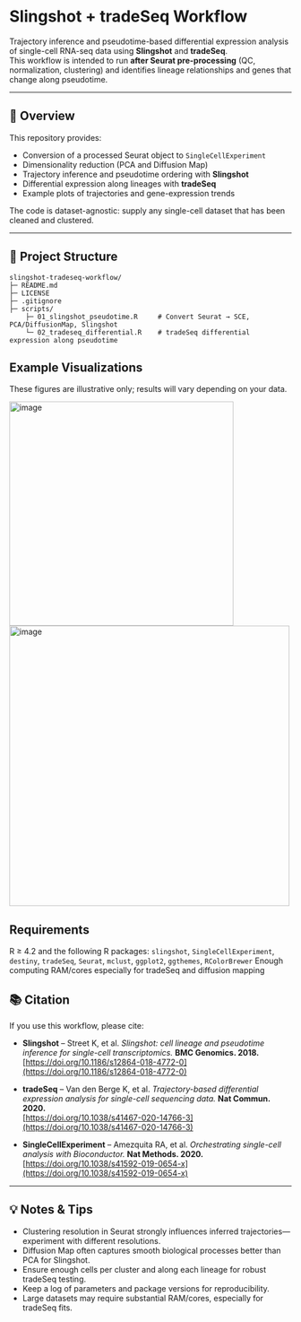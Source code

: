 # Slingshot + tradeSeq Workflow

Trajectory inference and pseudotime-based differential expression analysis of single-cell RNA-seq data using **Slingshot** and **tradeSeq**.  
This workflow is intended to run **after Seurat pre-processing** (QC, normalization, clustering) and identifies lineage relationships and genes that change along pseudotime.

---

## 🚀 Overview

This repository provides:

* Conversion of a processed Seurat object to `SingleCellExperiment`
* Dimensionality reduction (PCA and Diffusion Map)
* Trajectory inference and pseudotime ordering with **Slingshot**
* Differential expression along lineages with **tradeSeq**
* Example plots of trajectories and gene-expression trends

The code is dataset-agnostic: supply any single-cell dataset that has been cleaned and clustered.

---

## 📁 Project Structure
```text
slingshot-tradeseq-workflow/
├─ README.md                     
├─ LICENSE                        
├─ .gitignore                      
├─ scripts/
    ├─ 01_slingshot_pseudotime.R     # Convert Seurat → SCE, PCA/DiffusionMap, Slingshot
    └─ 02_tradeseq_differential.R    # tradeSeq differential expression along pseudotime

```

## Example Visualizations
These figures are illustrative only; results will vary depending on your data.

<img width="400" height="400" alt="image" src="https://github.com/user-attachments/assets/8f4ff7c9-e9e9-4993-9fb1-deffb67be1cb" />
<img width="500" height="500" alt="image" src="https://github.com/user-attachments/assets/e7aeee75-7b50-421f-947b-cb984967a56e" />



## Requirements
R ≥ 4.2 and the following R packages:
`slingshot`, `SingleCellExperiment`, `destiny`, `tradeSeq`, `Seurat`, `mclust`, `ggplot2`, `ggthemes`, `RColorBrewer`
Enough computing RAM/cores especially for tradeSeq and diffusion mapping

## 📚 Citation

If you use this workflow, please cite:

* **Slingshot** – Street K, et al. *Slingshot: cell lineage and pseudotime inference for single-cell transcriptomics.* **BMC Genomics. 2018.**  
  [https://doi.org/10.1186/s12864-018-4772-0](https://doi.org/10.1186/s12864-018-4772-0)

* **tradeSeq** – Van den Berge K, et al. *Trajectory-based differential expression analysis for single-cell sequencing data.* **Nat Commun. 2020.**  
  [https://doi.org/10.1038/s41467-020-14766-3](https://doi.org/10.1038/s41467-020-14766-3)

* **SingleCellExperiment** – Amezquita RA, et al. *Orchestrating single-cell analysis with Bioconductor.* **Nat Methods. 2020.**  
  [https://doi.org/10.1038/s41592-019-0654-x](https://doi.org/10.1038/s41592-019-0654-x)



---

## 💡 Notes & Tips

* Clustering resolution in Seurat strongly influences inferred trajectories—experiment with different resolutions.
* Diffusion Map often captures smooth biological processes better than PCA for Slingshot.
* Ensure enough cells per cluster and along each lineage for robust tradeSeq testing.
* Keep a log of parameters and package versions for reproducibility.
* Large datasets may require substantial RAM/cores, especially for tradeSeq fits.

